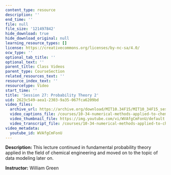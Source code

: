 ```yaml
---
content_type: resource
description: ''
end_time: ''
file: null
file_size: '121497842'
hide_download: true
hide_download_original: null
learning_resource_types: []
license: https://creativecommons.org/licenses/by-nc-sa/4.0/
ocw_type: ''
optional_tab_title: ''
optional_text: ''
parent_title: Class Videos
parent_type: CourseSection
related_resources_text: ''
resource_index_text: ''
resourcetype: Video
start_time: ''
title: 'Session 27: Probability Theory 2'
uid: 2623c549-aea1-2303-9a35-067fca6209bd
video_files:
  archive_url: https://archive.org/download/MIT10.34F15/MIT10_34F15_ses27_300k.mp4
  video_captions_file: /courses/10-34-numerical-methods-applied-to-chemical-engineering-fall-2015/7c07683c62685c84849c017e64dc11c3_WVAfgCmFonU.vtt
  video_thumbnail_file: https://img.youtube.com/vi/WVAfgCmFonU/default.jpg
  video_transcript_file: /courses/10-34-numerical-methods-applied-to-chemical-engineering-fall-2015/e95d2ad06507b1e388e407fddff9a35a_WVAfgCmFonU.pdf
video_metadata:
  youtube_id: WVAfgCmFonU
---
```


**Description:** This lecture continued in fundamental probability theory applied in the field of chemical engineering and moved on to the topic of data modeling later on.

**Instructor:** William Green

